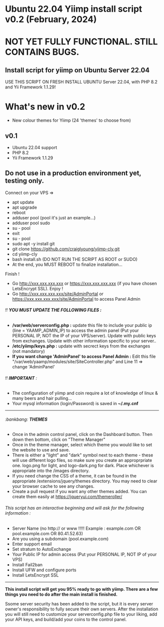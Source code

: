 # Ubuntu 22.04 Yiimp install script v0.2 (February, 2024)
# NOT YET FULLY FUNCTIONAL. STILL CONTAINS BUGS.
## Install script for yiimp on Ubuntu Server 22.04
USE THIS SCRIPT ON FRESH INSTALL UBUNTU Server 22.04, with PHP 8.2 and Yii Framework 1.1.29!

# What's new in v0.2
- New colour themes for Yiimp (24 'themes' to choose from)

## v0.1
- Ubuntu 22.04 support
- PHP 8.2
- Yii Framework 1.1.29

## Do not use in a production environment yet, testing only.

Connect on your VPS =>

- apt update
- apt upgrade
- reboot
- adduser pool (pool it's just an example...)
- adduser pool sudo
- su - pool
- exit
- su - pool
- sudo apt -y install git
- git clone https://github.com/craiglyoung/yiimp-cly.git
- cd yiimp-cly
- bash install.sh (DO NOT RUN THE SCRIPT AS ROOT or SUDO)
- At the end, you MUST REBOOT to finalize installation...

Finish !

- Go http://xxx.xxx.xxx.xxx or https://xxx.xxx.xxx.xxx (if you have chosen LetsEncrypt SSL). Enjoy !
- Go http://xxx.xxx.xxx.xxx/site/AdminPortal or https://xxx.xxx.xxx.xxx/site/AdminPortal to access Panel Admin

###### :bangbang: **YOU MUST UPDATE THE FOLLOWING FILES :**

- **/var/web/serverconfig.php :** update this file to include your public ip (line = YAAMP_ADMIN_IP) to access the admin panel (Put your PERSONAL IP, NOT the IP of your VPS/server). Update with public keys from exchanges. Update with other information specific to your server..
- **/etc/yiimp/keys.php :** update with secrect keys from the exchanges (not mandatory)
- **If you want change 'AdminPanel' to access Panel Admin :** Edit this file "/var/web/yaamp/modules/site/SiteController.php" and Line 11 => change 'AdminPanel'

###### :bangbang: **IMPORTANT** :

- The configuration of yiimp and coin require a lot of knowledge of linux & many beers and hair pulling...
- Your mysql information (login/Password) is saved in **~/.my.cnf**

---

###### :bankbang: **THEMES**
- Once in the admin control panel, click on the Dashboard button. Then down then bottom, click on "Theme Manager"
- Once in the theme manager, select which theme you would like to set the website to use and save.
- There is either a "light" and "dark" symbol next to each theme - these will use different logo files, so make sure you create an approprpriate one. logo.png for light, and logo-dark.png for dark. Place whichever is appropriate into the /images directory.
- If you need change the CSS of a theme, it can be found in the appropriate /extensions/jquery/themes directory. You may need to clear your browser cache to see any changes.
- Create a pull request if you want any other themes added. You can create them easily at https://jqueryui.com/themeroller/

###### This script has an interactive beginning and will ask for the following information :

- Server Name (no http:// or www !!!!! Example : example.com OR pool.example.com OR 80.41.52.63)
- Are you using a subdomain (pool.example.com)
- Enter support email
- Set stratum to AutoExchange
- Your Public IP for admin access (Put your PERSONAL IP, NOT IP of your VPS)
- Install Fail2ban
- Install UFW and configure ports
- Install LetsEncrypt SSL

---

**This install script will get you 95% ready to go with yiimp. There are a few things you need to do after the main install is finished.**

Ssome server security has been added to the script, but it is every server owner's responsibility to fully secure their own servers. After the installation you will still need to customize your serverconfig.php file to your liking, add your API keys, and build/add your coins to the control panel.
